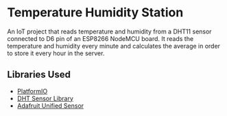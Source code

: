 # Temperature Humidity Station

An IoT project that reads temperature and humidity from a DHT11 sensor connected to D6 pin of an ESP8266 NodeMCU board.
It reads the temperature and humidity every minute and calculates the average in order to store it every hour in the server.

## Libraries Used

-   [PlatformIO](https://platformio.org/)
-   [DHT Sensor Library](https://platformio.org/lib/show/19/DHT%20sensor%20library)
-   [Adafruit Unified Sensor](https://platformio.org/lib/show/31/Adafruit%20Unified%20Sensor)
